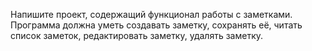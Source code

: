 Напишите проект, содержащий функционал работы с заметками. Программа должна уметь создавать
заметку, сохранять её, читать список заметок, редактировать заметку, удалять заметку.